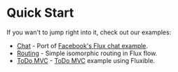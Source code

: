 # Quick Start

If you wan't to jump right into it, check out our examples:

 - [Chat](https://github.com/yahoo/flux-examples/tree/master/chat) - Port of [Facebook's Flux chat example](https://github.com/facebook/flux/tree/master/examples/).
 - [Routing](https://github.com/yahoo/flux-examples/tree/master/routing) - Simple isomorphic routing in Flux flow.
 - [ToDo MVC](https://github.com/yahoo/flux-examples/tree/master/todo) - [ToDo MVC](https://github.com/tastejs/todomvc) example using Fluxible.